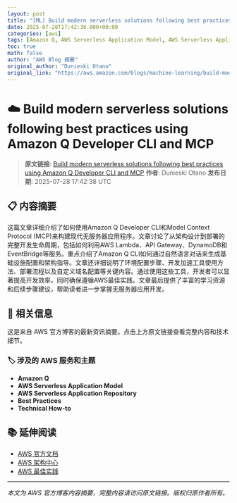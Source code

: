 ```yaml
---
layout: post
title: "[ML] Build modern serverless solutions following best practices using Amazon Q Developer CLI and MCP"
date: 2025-07-28T17:42:38.000+00:00
categories: [aws]
tags: [Amazon Q, AWS Serverless Application Model, AWS Serverless Application Repository, Best Practices, Technical How-to]
toc: true
math: false
author: "AWS Blog 摘要"
original_author: "Dunieski Otano"
original_link: "https://aws.amazon.com/blogs/machine-learning/build-modern-serverless-solutions-following-best-practices-using-amazon-q-developer-cli-and-mcp/"
---
```


# ☁️ Build modern serverless solutions following best practices using Amazon Q Developer CLI and MCP

> **原文链接**: [Build modern serverless solutions following best practices using Amazon Q Developer CLI and MCP](https://aws.amazon.com/blogs/machine-learning/build-modern-serverless-solutions-following-best-practices-using-amazon-q-developer-cli-and-mcp/)
> **作者**: Dunieski Otano
> **发布日期**: 2025-07-28 17:42:38 UTC

## 📋 内容摘要

这篇文章详细介绍了如何使用Amazon Q Developer CLI和Model Context Protocol (MCP)来构建现代无服务器应用程序。文章讨论了从架构设计到部署的完整开发生命周期，包括如何利用AWS Lambda、API Gateway、DynamoDB和EventBridge等服务。重点介绍了Amazon Q CLI如何通过自然语言对话来生成基础设施配置和架构指导。文章还详细说明了环境配置步骤、开发加速工具使用方法、部署流程以及自定义域名配置等关键内容。通过使用这些工具，开发者可以显著提高开发效率，同时确保遵循AWS最佳实践。文章最后提供了丰富的学习资源和后续步骤建议，帮助读者进一步掌握无服务器应用开发。

## 🔗 相关信息

这是来自 AWS 官方博客的最新资讯摘要。点击上方原文链接查看完整内容和技术细节。

### 🏷️ 涉及的 AWS 服务和主题

- **Amazon Q**
- **AWS Serverless Application Model**
- **AWS Serverless Application Repository**
- **Best Practices**
- **Technical How-to**

## 📚 延伸阅读

- [AWS 官方文档](https://docs.aws.amazon.com/)
- [AWS 架构中心](https://aws.amazon.com/architecture/)
- [AWS 最佳实践](https://aws.amazon.com/architecture/well-architected/)

---

*本文为 AWS 官方博客内容摘要，完整内容请访问原文链接。版权归原作者所有。*